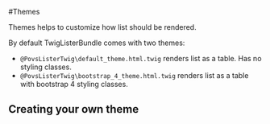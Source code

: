 #Themes

Themes helps to customize how list should be rendered.

By default TwigListerBundle comes with two themes:
- `@PovsListerTwig\default_theme.html.twig` renders list as a table. Has no styling classes.
- `@PovsListerTwig\bootstrap_4_theme.html.twig` renders list as a table with bootstrap 4 styling classes.

## Creating your own theme
